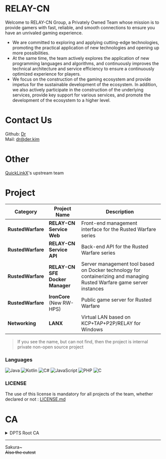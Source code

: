 # RELAY-CN
Welcome to RELAY-CN Group, a Privately Owned Team whose mission is to provide gamers with fast, reliable, and smooth connections to ensure you have an unrivaled gaming experience.  

+ We are committed to exploring and applying cutting-edge technologies, promoting the practical application of new technologies and opening up more possibilities.  
+ At the same time, the team actively explores the application of new programming languages and algorithms, and continuously improves the technical architecture and service efficiency to ensure a continuously optimized experience for players.  
+ We focus on the construction of the gaming ecosystem and provide impetus for the sustainable development of the ecosystem. In addition, we also actively participate in the construction of the underlying services, provide key support for various services, and promote the development of the ecosystem to a higher level.  

# Contact Us
Github: [Dr](https://github.com/deng-rui)    
Mail: dr@der.kim  

# Other
[QuickLinkX](https://github.com/QuickLinkX)'s upstream team

# Project
|     **Category**   | **Project Name**                        | **Description**                                                                                  |
|--------------------|-----------------------------------------|--------------------------------------------------------------------------------------------------|
| **RustedWarfare**  | **RELAY-CN Service Web**                | Front-end management interface for the Rusted Warfare series                                      |
| **RustedWarfare**  | **RELAY-CN Service API**                | Back-end API for the Rusted Warfare series                                                        |
| **RustedWarfare**  | **RELAY-CN SFE Docker Manager**         | Server management tool based on Docker technology for containerizing and managing Rusted Warfare game server instances |
| **RustedWarfare**  | **IronCore** (New RW-HPS)               | Public game server for Rusted Warfare                                                              |
| **Networking**     | **LANX**                                | Virtual LAN based on KCP+TAP+P2P/RELAY for Windows                                                 |

> If you see the name, but can not find, then the project is internal private non-open source project

### Languages
![Java](https://img.shields.io/badge/Java-ffb600?logo=java&logoColor=white&style=for-the-badge)
![Kotlin](https://img.shields.io/badge/Kotlin-7f52ff?logo=kotlin&logoColor=white&style=for-the-badge)
![C#](https://img.shields.io/badge/C%23-68217a?logo=c-sharp&logoColor=white&style=for-the-badge)
![JavaScript](https://img.shields.io/badge/JavaScript-f7df1e?logo=javascript&logoColor=black&style=for-the-badge)
![PHP](https://img.shields.io/badge/PHP-777bb4?logo=php&logoColor=white&style=for-the-badge)
![C](https://img.shields.io/badge/C-00599c?logo=c&logoColor=white&style=for-the-badge)

### LICENSE
The use of this license is mandatory for all projects of the team, whether declared or not :
[LICENSE.md](https://github.com/RELAY-CN/.github/blob/main/LICENSE.md)

# CA
<details>
  <summary><a>DPTS Root CA</a></summary>
  
```
-----BEGIN CERTIFICATE-----
MIIDpzCCAo+gAwIBAgIUIiqEObiDkkfKoRM4yGkMBXh3sV8wDQYJKoZIhvcNAQEL
BQAwYzELMAkGA1UEBhMCQ04xIjAgBgNVBAoMGURyIFByaXZhdGUgVHJ1c3QgU2Vy
dmljZXMxFTATBgNVBAMMDERQVFMgUm9vdCBDQTEZMBcGCSqGSIb3DQEJARYKZHJA
ZGVyLmtpbTAeFw0yNDExMzAxNDMwMzBaFw0zNDExMjgxNDMwMzBaMGMxCzAJBgNV
BAYTAkNOMSIwIAYDVQQKDBlEciBQcml2YXRlIFRydXN0IFNlcnZpY2VzMRUwEwYD
VQQDDAxEUFRTIFJvb3QgQ0ExGTAXBgkqhkiG9w0BCQEWCmRyQGRlci5raW0wggEi
MA0GCSqGSIb3DQEBAQUAA4IBDwAwggEKAoIBAQCsJ5arrZvLuO+9vNQnlKOT1KrN
0wh10ntiD7+L1sbRwX8VtbVrhzFMf6IcKVwhfYSeB2UU3xRzy/nORU8TKqbD7QzR
Bgk0rEn/fdfTlcNahjBudpy1mJpCrWjP5Gx6O6Mt64oaoF4kfAzUaizVAJG7zH6E
dnxgbvEcpkm905GUBGrPJ7PWpfRrfQsNHd8ya8FoKM6ceaD3e+NHFgvmFwY2rM09
TV8BZVSrV1rPGJlGMg1bjDHKIBk554kUL2GSukXTChbMfjP7geHcNccsCSplK2ck
pk5B2FS3nMNzdg0CngsqeHKOeI6o3xKzhJmF6+4QDMNhR3hp78DVhciifbRhAgMB
AAGjUzBRMB0GA1UdDgQWBBQRfAsu/OvdvT5wtJqTCElYEYwBtDAfBgNVHSMEGDAW
gBQRfAsu/OvdvT5wtJqTCElYEYwBtDAPBgNVHRMBAf8EBTADAQH/MA0GCSqGSIb3
DQEBCwUAA4IBAQAOgJk/KW8W5Zx96KxcYXdWsyuFwuHv3j2H/+D24NupQLDY5RGh
mBmspG0fkFB+ZsGY1tV/Nl0iWwIIJcM27fc0rahnMvVQ+3mGH2oNxfQlThFSkty3
2Pd16W8aZFAL/Ha4kyzgfdKmzT4vfquLSjZKuzNBTwkQDcFz7xGZir5lRbzCA1YO
mphj7R4G6FwtzNBs9R21tFRzezh6vJr9byZk5oSrqZvckDCHFTa7dC0eWjGVM5la
9fZE6o1HrF89i78lz9O3PZ5vqbza/Ik9TP2XtDJrHcLD5BCjUj7RDnLqBNQB+yR9
DwBWL/y0fMNNNcg8UwtnjmGzip6REXycyFO1
-----END CERTIFICATE-----
```
</details>

---
Sakura~  
~~Also the cutest~~
